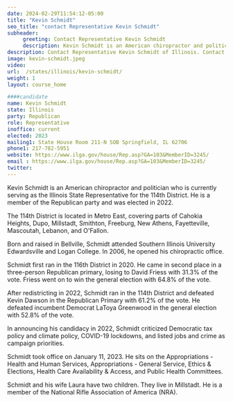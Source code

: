 ```yaml
---
date: 2024-02-29T11:54:12-05:00
title: "Kevin Schmidt"
seo_title: "contact Representative Kevin Schmidt"
subheader:
     greeting: Contact Representative Kevin Schmidt
     description: Kevin Schmidt is an American chiropractor and politician who is currently serving as the Illinois State Representative for the 114th District. He is a member of the Republican party and was elected in 2022.
description: Contact Representative Kevin Schmidt of Illinois. Contact information for Kevin Schmidt includes email address, phone number, and mailing address.
image: kevin-schmidt.jpeg
video:
url:  /states/illinois/kevin-schmidt/
weight: 1
layout: course_home

####candidate
name: Kevin Schmidt
state: Illinois
party: Republican
role: Representative
inoffice: current
elected: 2023
mailing1: State House Room 211-N SOB Springfield, IL 62706
phone1: 217-782-5951
website: https://www.ilga.gov/house/Rep.asp?GA=103&MemberID=3245/
email : https://www.ilga.gov/house/Rep.asp?GA=103&MemberID=3245/
twitter:
---
```


Kevin Schmidt is an American chiropractor and politician who is currently serving as the Illinois State Representative for the 114th District. He is a member of the Republican party and was elected in 2022.

The 114th District is located in Metro East, covering parts of Cahokia Heights, Dupo, Millstadt, Smithton, Freeburg, New Athens, Fayetteville, Mascoutah, Lebanon, and O'Fallon.

Born and raised in Bellville, Schmidt attended Southern Illinois University Edwardsville and Logan College. In 2006, he opened his chiropractic office.

Schmidt first ran in the 116th District in 2020. He came in second place in a three-person Republican primary, losing to David Friess with 31.3% of the vote. Friess went on to win the general election with 64.8% of the vote.

After redistricting in 2022, Schmidt ran in the 114th District and defeated Kevin Dawson in the Republican Primary with 61.2% of the vote. He defeated incumbent Democrat LaToya Greenwood in the general election with 52.8% of the vote.

In announcing his candidacy in 2022, Schmidt criticized Democratic tax policy and climate policy, COVID-19 lockdowns, and listed jobs and crime as campaign priorities.

Schmidt took office on January 11, 2023. He sits on the Appropriations - Health and Human Services, Appropriations - General Service, Ethics & Elections, Health Care Availability & Access, and Public Health Committees.

Schmidt and his wife Laura have two children. They live in Millstadt. He is a member of the National Rifle Association of America (NRA).
